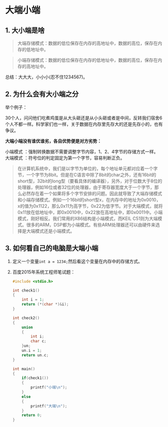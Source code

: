 # 大端小端

## 1. 大小端是啥

> 大端存储模式：数据的低位保存在内存的高地址中，数据的高位，保存在内存的低地址中。

> 小端存储模式：数据的低位保存在内存的低地址中，数据的高位，保存在内存的高地址中。

总结：大大大，小小小(忍不住1234567)。

## 2. 为什么会有大小端之分

举个例子：

30个人，问问他们吃煮鸡蛋是从大头砸还是从小头砸或者是中间，反转我们宿舍6个人不都一样。科学家们也一样，关于数据在内存里先存大的还是先存小的，也有争议。

**大端小端没有谁优谁劣，各自优势便是对方劣势：**

小端模式 ：强制转换数据不需要调整字节内容，1、2、4字节的存储方式一样。
大端模式 ：符号位的判定固定为第一个字节，容易判断正负。

> 在计算机系统中，我们是以字节为单位的，每个地址单元都对应着一个字节，一个字节为8bit。但是在C语言中除了8bit的char之外，还有16bit的short型，32bit的long型（要看具体的编译器），另外，对于位数大于8位的处理器，例如16位或者32位的处理器，由于寄存器宽度大于一个字节，那么必然存在着一个如果将多个字节安排的问题。因此就导致了大端存储模式和小端存储模式。例如一个16bit的short型x，在内存中的地址为0x0010，x的值为0x1122，那么0x11为高字节，0x22为低字节。对于大端模式，就将0x11放在低地址中，即0x0010中，0x22放在高地址中，即0x0011中。小端模式，刚好相反。我们常用的X86结构是小端模式，而KEIL C51则为大端模式。很多的ARM，DSP都为小端模式。有些ARM处理器还可以由硬件来选择是大端模式还是小端模式。

## 3. 如何看自己的电脑是大端小端

1. 定义一个变量`int a = 1234;`然后看这个变量在内存中的存储方式。

2. 百度2015年系统工程师笔试题：

   ```c
   #include <stdio.h>
   
   int check1()
   {
       int i = 1;
       return (*(char *)&i);
   }
   
   int check2()
   {
       union
       {
           int i;
           char c;
       }un;
       un.i = 1;
       return un.c;
   }
   
   int main()
   {
       if(check1())
       {
           printf("小端\n");
       }
       else
       {
           printf("大端\n");
       }
       return 0;
   }
   ```